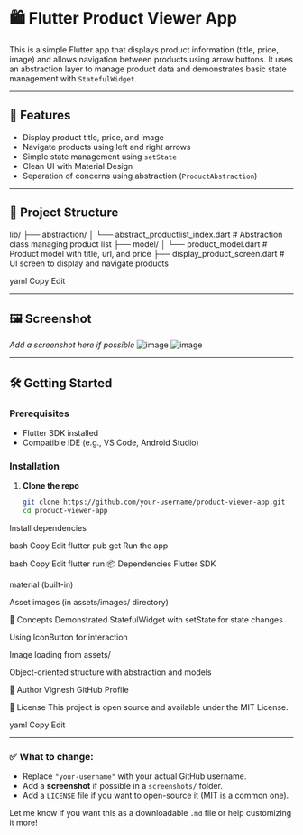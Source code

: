 # 🛍️ Flutter Product Viewer App

This is a simple Flutter app that displays product information (title, price, image) and allows navigation between products using arrow buttons. It uses an abstraction layer to manage product data and demonstrates basic state management with `StatefulWidget`.

---

## 🚀 Features

- Display product title, price, and image
- Navigate products using left and right arrows
- Simple state management using `setState`
- Clean UI with Material Design
- Separation of concerns using abstraction (`ProductAbstraction`)

---

## 📂 Project Structure

lib/
├── abstraction/
│ └── abstract_productlist_index.dart # Abstraction class managing product list
├── model/
│ └── product_model.dart # Product model with title, url, and price
├── display_product_screen.dart # UI screen to display and navigate products

yaml
Copy
Edit

---

## 🖼️ Screenshot

*Add a screenshot here if possible*
![image](https://github.com/user-attachments/assets/2f291122-49d5-4b0f-aac6-0df0f677ceca)
![image](https://github.com/user-attachments/assets/59630f23-bb6b-452a-a1ac-5d16d9b4085b)

---

## 🛠️ Getting Started

### Prerequisites

- Flutter SDK installed
- Compatible IDE (e.g., VS Code, Android Studio)

### Installation

1. **Clone the repo**
   ```bash
   git clone https://github.com/your-username/product-viewer-app.git
   cd product-viewer-app
Install dependencies

bash
Copy
Edit
flutter pub get
Run the app

bash
Copy
Edit
flutter run
📦 Dependencies
Flutter SDK

material (built-in)

Asset images (in assets/images/ directory)

🧠 Concepts Demonstrated
StatefulWidget with setState for state changes

Using IconButton for interaction

Image loading from assets/

Object-oriented structure with abstraction and models

🧑 Author
Vignesh
GitHub Profile

📝 License
This project is open source and available under the MIT License.

yaml
Copy
Edit

---

### ✅ What to change:
- Replace `"your-username"` with your actual GitHub username.
- Add a **screenshot** if possible in a `screenshots/` folder.
- Add a `LICENSE` file if you want to open-source it (MIT is a common one).

Let me know if you want this as a downloadable `.md` file or help customizing it more!
